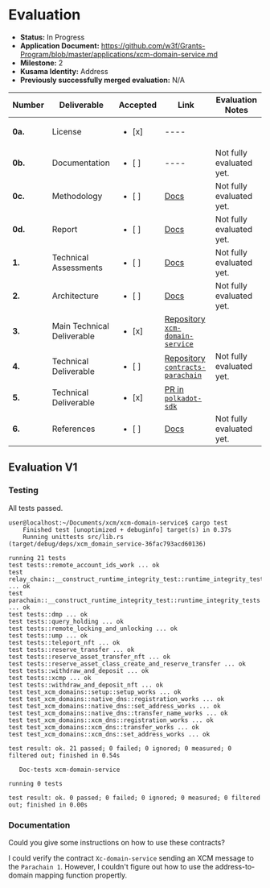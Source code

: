 # Evaluation

- **Status:** In Progress
- **Application Document:** https://github.com/w3f/Grants-Program/blob/master/applications/xcm-domain-service.md
- **Milestone:** 2
- **Kusama Identity:** Address
- **Previously successfully merged evaluation:** N/A

| Number | Deliverable | Accepted | Link | Evaluation Notes |
| ------ | ----------- | -------- | ---- |----------------- |
| **0a.** | License                    |<ul><li>[x] </li></ul>| ----                                                                                     | |
| **0b.** | Documentation              |<ul><li>[ ] </li></ul>| ----                                                                                     | Not fully evaluated yet. |
| **0c.** | Methodology                |<ul><li>[ ] </li></ul>| [Docs](https://docs.google.com/document/d/1r9gQDz_-qi56uVKXHHleepwx4tMyw6WFoAJJpO57PW0/) | Not fully evaluated yet. |
| **0d.** | Report                     |<ul><li>[ ] </li></ul>| [Docs](https://docs.google.com/document/d/1-6WTMW5M_0ov_LoP-J0m62_V4yhhDF4zKrnMXuTiskI/) | Not fully evaluated yet. |
| **1.**  | Technical Assessments      |<ul><li>[ ] </li></ul>| [Docs](https://docs.google.com/document/d/11CFgzmr0tXpaHrtkrzlPY3chhp9gOQEp5cqCsiNEZHA/) | Not fully evaluated yet. |
| **2.**  | Architecture               |<ul><li>[ ] </li></ul>| [Docs](https://docs.google.com/document/d/1keSkyREimcUnwuooJ4sfkriTMTEWCu_4k-hkrgTgrqc/) | Not fully evaluated yet. |
| **3.**  | Main Technical Deliverable |<ul><li>[x] </li></ul>| [Repository `xcm-domain-service`](https://github.com/azero-id/xcm-domain-service)        | |
| **4.**  | Technical Deliverable      |<ul><li>[ ] </li></ul>| [Repository `contracts-parachain`](https://github.com/azero-id/contracts-parachain)      | Not fully evaluated yet. |
| **5.**  | Technical Deliverable      |<ul><li>[x] </li></ul>| [PR in `polkadot-sdk`](https://github.com/paritytech/polkadot-sdk/pull/1883)             | |
| **6.**  | References                 |<ul><li>[ ] </li></ul>| [Docs](https://docs.google.com/document/d/19HiSH8rJKRFbuHm5Ju_lfhVl0XYTLCfgT4FuWIr5-Vw/) | Not fully evaluated yet. |

## Evaluation V1

### Testing

All tests passed.

```
user@localhost:~/Documents/xcm/xcm-domain-service$ cargo test
	Finished test [unoptimized + debuginfo] target(s) in 0.37s
 	Running unittests src/lib.rs (target/debug/deps/xcm_domain_service-36fac793acd60136)

running 21 tests
test tests::remote_account_ids_work ... ok
test relay_chain::__construct_runtime_integrity_test::runtime_integrity_tests ... ok
test parachain::__construct_runtime_integrity_test::runtime_integrity_tests ... ok
test tests::dmp ... ok
test tests::query_holding ... ok
test tests::remote_locking_and_unlocking ... ok
test tests::ump ... ok
test tests::teleport_nft ... ok
test tests::reserve_transfer ... ok
test tests::reserve_asset_transfer_nft ... ok
test tests::reserve_asset_class_create_and_reserve_transfer ... ok
test tests::withdraw_and_deposit ... ok
test tests::xcmp ... ok
test tests::withdraw_and_deposit_nft ... ok
test test_xcm_domains::setup::setup_works ... ok
test test_xcm_domains::native_dns::registration_works ... ok
test test_xcm_domains::native_dns::set_address_works ... ok
test test_xcm_domains::native_dns::transfer_name_works ... ok
test test_xcm_domains::xcm_dns::registration_works ... ok
test test_xcm_domains::xcm_dns::transfer_works ... ok
test test_xcm_domains::xcm_dns::set_address_works ... ok

test result: ok. 21 passed; 0 failed; 0 ignored; 0 measured; 0 filtered out; finished in 0.54s

   Doc-tests xcm-domain-service

running 0 tests

test result: ok. 0 passed; 0 failed; 0 ignored; 0 measured; 0 filtered out; finished in 0.00s

```

### Documentation

Could you give some instructions on how to use these contracts?

I could verify the contract `Xc-domain-service` sending an XCM message to the `Parachain 1`. However, I couldn't figure out how to use the address-to-domain mapping function propertly.
